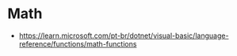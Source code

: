 # Math

- https://learn.microsoft.com/pt-br/dotnet/visual-basic/language-reference/functions/math-functions